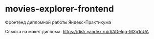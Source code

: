 # movies-explorer-frontend
Фронтенд дипломной работы Яндекс-Практикума


Ссылка на макет диплома: https://disk.yandex.ru/d/ADelqq-MXg1oUA
